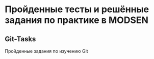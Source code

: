 # Пройденные тесты и решённые задания по практике в MODSEN

## Git-Tasks
Пройденные задания по изучению Git
